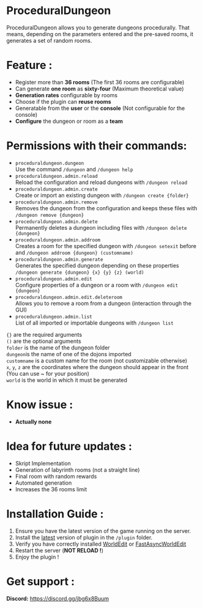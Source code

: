 # ProceduralDungeon
ProceduralDungeon allows you to generate dungeons procedurally. That means, depending on the parameters entered and the pre-saved rooms, it generates a set of random rooms.

# Feature :
  - Register more than **36 rooms** (The first 36 rooms are configurable)
  - Can generate **one room** as **sixty-four** (Maximum theoretical value)
  - **Generation rates** configurable by rooms
  - Choose if the plugin can **reuse rooms**
  - Generatable from the **user** or the **console** (Not configurable for the console)
  - **Configure** the dungeon or room as a **team**
 
# Permissions with their commands:
  - `proceduraldungeon.dungeon` <br/> Use the command `/dungeon` and `/dungeon help`
  - `proceduraldungeon.admin.reload` <br/> Reload the configuration and reload dungeons with `/dungeon reload`
  - `proceduraldungeon.admin.create` <br/> Create or import an existing dungeon with `/dungeon create {folder}`
  - `proceduraldungeon.admin.remove` <br/> Removes the dungeon from the configuration and keeps these files with `/dungeon remove {dungeon}`
  - `proceduraldungeon.admin.delete` <br/> Permanently deletes a dungeon including files with `/dungeon delete {dungeon}`
  - `proceduraldungeon.admin.addroom` <br/> Creates a room for the specified dungeon with `/dungeon setexit` before and `/dungeon addroom {dungeon} (customname)`
  - `proceduraldungeon.admin.generate` <br/> Generates the specified dungeon depending on these properties `/dungeon generate {dungeon} {x} {y} {z} (world)`
  - `proceduraldungeon.admin.edit` <br/> Configure properties of a dungeon or a room with `/dungeon edit {dungeon}`
  - `proceduraldungeon.admin.edit.deleteroom` <br/> Allows you to remove a room from a dungeon (interaction through the GUI)
  - `proceduraldungeon.admin.list` <br/> List of all imported or importable dungeons with `/dungeon list`
  
`{}` are the required arguments<br/>
`()` are the optional arguments<br/>
`folder` is the name of the dungeon folder<br/>
`dungeon`is the name of one of the dojons imported<br/>
`customname` is a custom name for the room (not customizable otherwise)<br/>
`x`, `y`, `z` are the coordinates where the dungeon should appear in the front (You can use ~ for your position)<br/>
`world` is the world in which it must be generated<br/>

# Know issue :
- __Actually none__

# Idea for future updates :
  - Skript Implementation
  - Generation of labyrinth rooms (not a straight line)
  - Final room with random rewards
  - Automated generation
  - Increases the 36 rooms limit

# Installation Guide :
1) Ensure you have the latest version of the game running on the server.
2) Install the <a href="https://github.com/Zarinoow/ProceduralDungeon/releases/latest">latest<a/> version of plugin in the `/plugin` folder.
3) Verify you have correctly installed <a href="https://dev.bukkit.org/projects/worldedit/files">WorldEdit<a/> or <a href="https://ci.athion.net/job/FastAsyncWorldEdit/">FastAsyncWorldEdit<a/>
4) Restart the server (**NOT RELOAD !**)
5) Enjoy the plugin !

# Get support :
**Discord:** https://discord.gg/jbg6x8Buum
